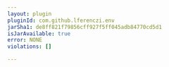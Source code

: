 ```yaml
---
layout: plugin
pluginId: com.github.lferenczi.env
jarSha1: de8ff821f79856cff927f5ff045adb84770cd5d1
isJarAvailable: true
error: NONE
violations: []

---
```

